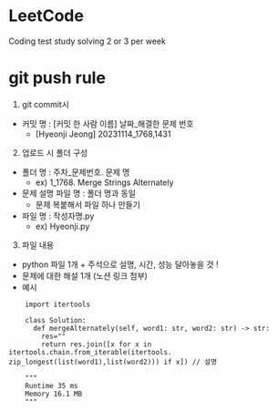 # LeetCode

Coding test study solving 2 or 3 per week

# git push rule
1. git commit시
  - 커밋 명 : [커밋 한 사람 이름] 날짜_해결한 문제 번호
    - [Hyeonji Jeong] 20231114_1768,1431
  
2. 업로드 시 폴더 구성
  - 폴더 명 : 주차_문제번호. 문제 명
    - ex) 1_1768. Merge Strings Alternately
  - 문제 설명 파일 명 : 폴더 명과 동일
    - 문제 복붙해서 파일 하나 만들기
  - 파일 명 : 작성자명.py
    - ex) Hyeonji.py

3. 파일 내용
  - python 파일 1개 + 주석으로 설명, 시간, 성능 달아놓을 것 !
  - 문제에 대한 해설 1개 (노션 링크 첨부)
  - 예시

```
    import itertools

    class Solution:
      def mergeAlternately(self, word1: str, word2: str) -> str: 
        res=""
        return res.join([x for x in itertools.chain.from_iterable(itertools. zip_longest(list(word1),list(word2))) if x]) // 설명

    """
    Runtime 35 ms
    Memory 16.1 MB
    """

```
